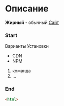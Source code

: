 # Описание
**Жирный** - обычный [Сайт](htpps;//ya.ru)
### Start

Варианты Установки
* CDN
* NPM

1. команда
1. ...
### End 

```html
<html>
```
